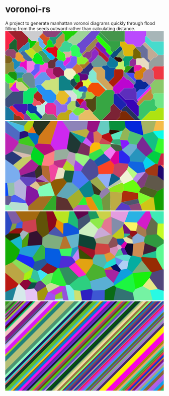 # voronoi-rs

A project to generate manhattan voronoi diagrams quickly through flood filling from the seeds outward rather than calculating distance.
!["An example of a diagram generated"](images/Demo.png)
!["An example of a diagram generated"](images/Demo2.png)
!["An example of a diagram generated"](images/Demo3.png)
!["An example of a diagram generated"](images/Demo4.png)
